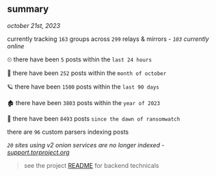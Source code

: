 
## summary
_october 21st, 2023_

currently tracking `163` groups across `299` relays & mirrors - _`103` currently online_

⏲ there have been `5` posts within the `last 24 hours`

🦈 there have been `252` posts within the `month of october`

🪐 there have been `1500` posts within the `last 90 days`

🏚 there have been `3803` posts within the `year of 2023`

🦕 there have been `8493` posts `since the dawn of ransomwatch`

there are `96` custom parsers indexing posts

_`20` sites using v2 onion services are no longer indexed - [support.torproject.org](https://support.torproject.org/onionservices/v2-deprecation/)_

> see the project [README](https://github.com/joshhighet/ransomwatch#ransomwatch--) for backend technicals

